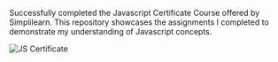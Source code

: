 Successfully completed the Javascript Certificate Course offered by Simplilearn. This repository showcases the assignments I completed to demonstrate my understanding of Javascript concepts.



![JS Certificate](https://github.com/user-attachments/assets/e51ec23f-20d8-430e-9fd1-2e7d63422d3e)
